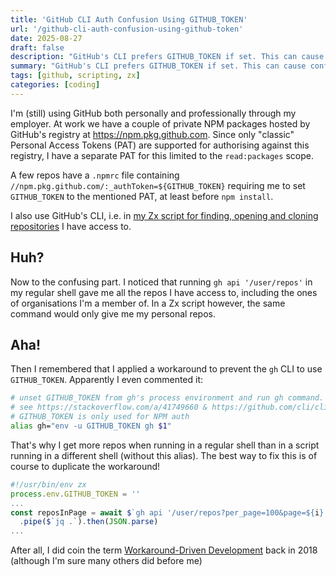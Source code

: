 ```yaml
---
title: 'GitHub CLI Auth Confusion Using GITHUB_TOKEN'
url: '/github-cli-auth-confusion-using-github-token'
date: 2025-08-27
draft: false
description: "GitHub's CLI prefers GITHUB_TOKEN if set. This can cause confusing behaviour when the same command produce different results depending on the context in which it's running."
summary: "GitHub's CLI prefers GITHUB_TOKEN if set. This can cause confusing behaviour when the same command produce different results depending on the context in which it's running." 
tags: [github, scripting, zx]
categories: [coding]
---
```


I'm (still) using GitHub both personally and professionally through my
employer. At work we have a couple of private NPM packages hosted by GitHub's
registry at https://npm.pkg.github.com. Since only "classic" Personal Access
Tokens (PAT) are supported for authorising against this registry, I have a
separate PAT for this limited to the `read:packages` scope.

A few repos have a `.npmrc` file containing
`//npm.pkg.github.com/:_authToken=${GITHUB_TOKEN}` requiring me to set
`GITHUB_TOKEN` to the mentioned PAT, at least before `npm install`.

I also use GitHub's CLI, i.e. in [my Zx script for finding, opening and cloning
repositories][1] I have access to. 

## Huh?

Now to the confusing part. I noticed that running `gh api '/user/repos'` in my
regular shell gave me all the repos I have access to, including the ones of
organisations I'm a member of. In a Zx script however, the same command would
only give me my personal repos.

## Aha!
Then I remembered that I applied a workaround to prevent the `gh` CLI to use
`GITHUB_TOKEN`. Apparently I even commented it:

```zsh
# unset GITHUB_TOKEN from gh's process environment and run gh command.
# see https://stackoverflow.com/a/41749660 & https://github.com/cli/cli/issues/3799 for more.
# GITHUB_TOKEN is only used for NPM auth
alias gh="env -u GITHUB_TOKEN gh $1"
```

That's why I get more repos when running in a regular shell than in a script
running in a different shell (without this alias). The best way to fix this is
of course to duplicate the workaround!

```javascript
#!/usr/bin/env zx
process.env.GITHUB_TOKEN = ''
...
const reposInPage = await $`gh api '/user/repos?per_page=100&page=${i}'`
  .pipe($`jq .`).then(JSON.parse)
...
```

After all, I did coin the term [Workaround-Driven Development][2] back in 2018 (although I'm sure many others did before me)

[1]: /find-github-repositories-locally/
[2]: /getting-a-divorce-from-sharepoint#workaround-driven-development-wdd
